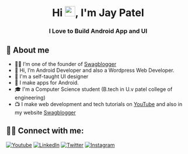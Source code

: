 <h1 align="center">Hi  <img src="https://media.giphy.com/media/hvRJCLFzcasrR4ia7z/giphy.gif" width="28">, I'm Jay Patel</h1>
<h3 align="center">I Love to Build Android App and UI</h3>

## 📖 About me

- 👨‍💼 I’m one of the founder of [Swagblogger](https://swagblogger.com/)
- 👋 Hi, I’m Android Developer and also a Wordpress Web Developer.
- 🎨 I'm a self-taught UI designer
- 📱  I make apps for Android.
- 🎓 I'm a Computer Science student (B.tech in U.v patel college of engineering)
- 📺 I make web development and tech tutorials on [YouTube](https://www.youtube.com/channel/UCRh42d5zU_wPuWP8PjnFbWQ) and also in my website [Swagblogger](https://swagblogger.com/)
    
## 🙋‍♂️ Connect with me:

<p align="left">
  <a href="https://www.youtube.com/channel/UCRh42d5zU_wPuWP8PjnFbWQ"><img alt="Youtube" title="Youtube" src="https://img.shields.io/badge/-YouTube-red?style=for-the-badge&logo=youtube&logoColor=white"/></a>
  <a href="https://www.linkedin.com/in/jay-patel-9j9j/"><img alt="LinkedIn" title="LinkedIn" src="https://img.shields.io/badge/-LinkedIn-0077B5?style=for-the-badge&logo=linkedin&logoColor=white"/></a>
  <a href="https://twitter.com/jaypja99"><img alt="Twitter" title="Twitter" src="https://img.shields.io/badge/-Twitter-1DA1F2?style=for-the-badge&logo=twitter&logoColor=white"/></a>
  <a href="https://www.instagram.com/jay.patel__2021/"><img alt="Instagram" title="Instagram" src="https://img.shields.io/badge/-Instagram-8a3ab9?style=for-the-badge&logo=instagram&logoColor=white"/></a>
</p>



<!---
jaypja99/jaypja99 is a ✨ special ✨ repository because its `README.md` (this file) appears on your GitHub profile.
You can click the Preview link to take a look at your changes.
--->
